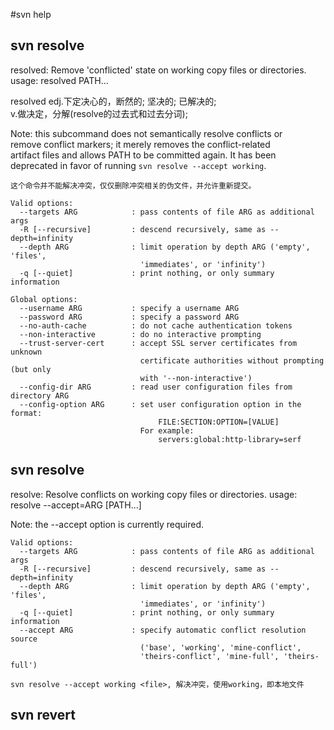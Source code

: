 <script src='./util.js'></script>

#svn help

## svn resolve

resolved: Remove 'conflicted' state on working copy files or directories.
usage: resolved PATH...

resolved edj.下定决心的，断然的; 坚决的; 已解决的; <br>
v.做决定，分解(resolve的过去式和过去分词);  

Note:  this subcommand does not semantically resolve conflicts or <br>
remove conflict markers; it merely removes the conflict-related<br>
artifact files and allows PATH to be committed again.  It has been<br>
deprecated in favor of running `svn resolve --accept working`.<br>

`这个命令并不能解决冲突，仅仅删除冲突相关的伪文件，并允许重新提交。`

	Valid options:
	  --targets ARG            : pass contents of file ARG as additional args
	  -R [--recursive]         : descend recursively, same as --depth=infinity
	  --depth ARG              : limit operation by depth ARG ('empty', 'files',
								 'immediates', or 'infinity')
	  -q [--quiet]             : print nothing, or only summary information

	Global options:
	  --username ARG           : specify a username ARG
	  --password ARG           : specify a password ARG
	  --no-auth-cache          : do not cache authentication tokens
	  --non-interactive        : do no interactive prompting
	  --trust-server-cert      : accept SSL server certificates from unknown
								 certificate authorities without prompting (but only
								 with '--non-interactive')
	  --config-dir ARG         : read user configuration files from directory ARG
	  --config-option ARG      : set user configuration option in the format:
									 FILE:SECTION:OPTION=[VALUE]
								 For example:
									 servers:global:http-library=serf

## svn resolve

resolve: Resolve conflicts on working copy files or directories.
usage: resolve --accept=ARG [PATH...]

  Note:  the --accept option is currently required.

	Valid options:
	  --targets ARG            : pass contents of file ARG as additional args
	  -R [--recursive]         : descend recursively, same as --depth=infinity
	  --depth ARG              : limit operation by depth ARG ('empty', 'files',
								 'immediates', or 'infinity')
	  -q [--quiet]             : print nothing, or only summary information
	  --accept ARG             : specify automatic conflict resolution source
								 ('base', 'working', 'mine-conflict',
								 'theirs-conflict', 'mine-full', 'theirs-full')

`svn resolve --accept working <file>, 解决冲突，使用working，即本地文件`
## svn revert 
